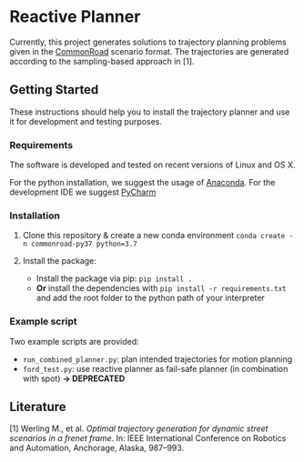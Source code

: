 # Reactive Planner

Currently, this project generates solutions to trajectory planning problems given in the [CommonRoad](https://commonroad.in.tum.de/) scenario format.
The trajectories are generated according to the sampling-based approach in [1]. 

## Getting Started
These instructions should help you to install the trajectory planner and use it for development and testing purposes.

### Requirements
The software is  developed and tested on recent versions of Linux and OS X.

For the python installation, we suggest the usage of [Anaconda](http://www.anaconda.com/download/#download).
For the development IDE we suggest [PyCharm](http://www.jetbrains.com/pycharm/)

### Installation
1. Clone this repository & create a new conda environment `conda create -n commonroad-py37 python=3.7`


2. Install the package:
    * Install the package via pip: `pip install .`
    * **Or** install the dependencies with `pip install -r requirements.txt` and add the root folder to the python path of your interpreter



### Example script

Two example scripts are provided:

* `run_combined_planner.py`: plan intended trajectories for motion planning
* `ford_test.py`: use reactive planner as fail-safe planner (in combination with spot) **-> DEPRECATED**


## Literature
[1] Werling M., et al. *Optimal trajectory generation for dynamic street scenarios in a frenet frame*. In: IEEE International Conference on Robotics and Automation, Anchorage, Alaska, 987–993.
